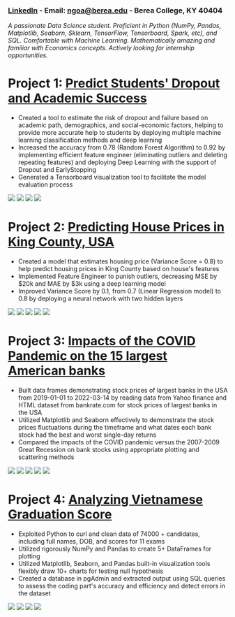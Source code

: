 ### [LinkedIn](https://www.linkedin.com/in/ahnngo/) - Email: ngoa@berea.edu - Berea College, KY 40404
*A passionate Data Science student. Proficient in Python (NumPy, Pandas, Matplotlib, Seaborn, Sklearn, TensorFlow, Tensorboard, Spark, etc), and SQL. Comfortable with Machine Learning. Mathematically amazing and familiar with Economics concepts. Actively looking for internship opportunities.*

# Project 1: [Predict Students' Dropout and Academic Success](https://github.com/ahnngo/Predict-students-dropout-and-academic-success)
* Created a tool to estimate the risk of dropout and failure based on academic path, demographics, and social-economic factors, helping to provide more accurate help to students by deploying multiple machine learning classification methods and deep learning
* Increased the accuracy from 0.78 (Random Forest Algorithm) to 0.92 by implementing efficient feature engineer (eliminating outliers and deleting repeating features) and deploying Deep Learning with the support of Dropout and EarlyStopping
* Generated a Tensorboard visualization tool to facilitate the model evaluation process

![](chart/Correlation_Deep_Learning.png)
![](chart/Age%20at%20enrollment.png)
![](chart/dropout_rate.png)
![](chart/losses.png)

# Project 2: [Predicting House Prices in King County, USA](https://github.com/ahnngo/Predicting-House-Prices-in-King-County-USA)
* Created a model that estimates housing price (Variance Score = 0.8) to help predict housing prices in King County based on house's features
* Implemented Feature Engineer to punish outliers, decreasing MSE by $20k and MAE by $3k using a deep learning model
* Improved Variance Score by 0.1, from 0.7 (Linear Regression model) to 0.8 by deploying a neural network with two hidden layers

![](chart/price_distribution.png)
![](chart/price_sqftliving.png)
![](chart/geographical.png)
![](chart/losses.png)
![](chart/y_test_predictions.png)

# Project 3: [Impacts of the COVID Pandemic on the 15 largest American banks](https://github.com/ahnngo/bank-stocks-affected-by-covid)
* Built data frames demonstrating stock prices of largest banks in the USA from 2019-01-01 to 2022-03-14 by reading data from Yahoo finance and HTML dataset from bankrate.com for stock prices of largest banks in the USA
* Utilized Matplotlib and Seaborn effectively to demonstrate the stock prices fluctuations during the timeframe and what dates each bank stock had the best and worst single-day returns
* Compared the impacts of the COVID pandemic versus the 2007-2009 Great Recession on bank stocks using appropriate plotting and scattering methods

![](chart/Banks%20stock%20return.png)
![](chart/Stock%20Return%20over%20Time.png)
![](chart/Stock%20price%20fluctuation.png)
![](chart/Correlation%20of%20Stock%20Prices%20of%20Each%20Bank.png)
![](chart/aximum%20and%20Minimum%20Change%20in%20Close%20Price%20of%20Stocks%20by%20Time.png)

# Project 4: [Analyzing Vietnamese Graduation Score](https://github.com/ahnngo/analyzing_vietnamese_graduation_score_2020)
* Exploited Python to curl and clean data of 74000 + candidates, including full names, DOB, and scores for 11 exams
* Utilized rigorously NumPy and Pandas to create 5+ DataFrames for plotting
* Utilized Matplotlib, Seaborn, and Pandas built-in visualization tools flexibly draw 10+ charts for testing null hypothesis
* Created a database in pgAdmin and extracted output using SQL queries to assess the coding part's accuracy and efficiency and detect errors in the dataset

![](chart/The%20numbers%20of%20student%20participating%20in%20each%20exam.png)
![](chart/Percentage%20of%20exam%20combination%20taken%20by%20students.png)
![](chart/Mandatory%20Meanscore.png)
![](chart/Most%20Popular%20First%20Name.png)
